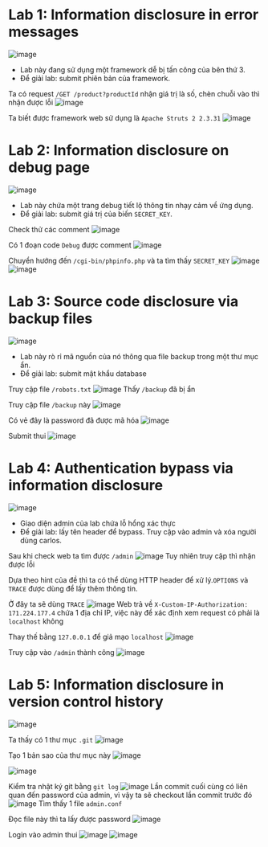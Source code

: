 # Lab 1: Information disclosure in error messages
![image](https://hackmd.io/_uploads/rkvPB6o7p.png)
- Lab này đang sử dụng một framework dễ bị tấn công của bên thứ 3.
- Để giải lab: submit phiên bản của framework.

Ta có request `/GET /product?productId` nhận giá trị là số, chèn chuỗi vào thì nhận được lỗi
![image](https://hackmd.io/_uploads/HylNB_psQa.png)

Ta biết được framework web sử dụng là `Apache Struts 2 2.3.31`
![image](https://hackmd.io/_uploads/H1dHOTi76.png)

# Lab 2: Information disclosure on debug page
![image](https://hackmd.io/_uploads/HJxVFpsmT.png)
- Lab này chứa một trang debug tiết lộ thông tin nhạy cảm về ứng dụng. 
- Để giải lab: submit giá trị của biến `SECRET_KEY`.

Check thử các comment
![image](https://hackmd.io/_uploads/r1XSoToQp.png)

Có 1 đoạn code `Debug` được comment
![image](https://hackmd.io/_uploads/Sk9dhps76.png)

Chuyển hướng đến `/cgi-bin/phpinfo.php` và ta tìm thấy `SECRET_KEY`
![image](https://hackmd.io/_uploads/HkKlaTjQ6.png)
![image](https://hackmd.io/_uploads/BykB66jQT.png)

# Lab 3: Source code disclosure via backup files
![image](https://hackmd.io/_uploads/BkVOaTjXp.png)
- Lab này rò rỉ mã nguồn của nó thông qua file backup trong một thư mục ẩn. 
- Để giải lab: submit mật khẩu database

Truy cập file `/robots.txt`
![image](https://hackmd.io/_uploads/rJJd7As76.png)
Thấy `/backup` đã bị ẩn

Truy cập file `/backup` này
![image](https://hackmd.io/_uploads/BJ8iXAsm6.png)

Có vẻ đây là password đã được mã hóa
![image](https://hackmd.io/_uploads/ry5RQ0iQT.png)

Submit thui
![image](https://hackmd.io/_uploads/rkXGVComa.png)

# Lab 4: Authentication bypass via information disclosure
![image](https://hackmd.io/_uploads/rJQL40jma.png)
- Giao diện admin của lab chứa lỗ hổng xác thực
- Để giải lab: lấy tên header để bypass. Truy cập vào admin và xóa người dùng carlos.

Sau khi check web ta tìm được `/admin`
![image](https://hackmd.io/_uploads/H1YaDCs7a.png)
Tuy nhiên truy cập thì nhận được lỗi

Dựa theo hint của đề thì ta có thể dùng HTTP header để xử lý.`OPTIONS` và `TRACE` được dùng để lấy thêm thông tin.

Ở đây ta sẽ dùng `TRACE`
![image](https://hackmd.io/_uploads/BJlrsO0jX6.png)
Web trả về `X-Custom-IP-Authorization: 171.224.177.4` chứa 1 địa chỉ IP, việc này để xác định xem request có phải là `localhost` không

Thay thế bằng `127.0.0.1` để giả mạo `localhost`
![image](https://hackmd.io/_uploads/ByuL90jXa.png)

Truy cập vào `/admin` thành công
![image](https://hackmd.io/_uploads/BJcj5CoQp.png)

# Lab 5: Information disclosure in version control history
![image](https://hackmd.io/_uploads/S13bjAsQT.png)

Ta thấy có 1 thư mục `.git`
![image](https://hackmd.io/_uploads/ryYG1kn76.png)

Tạo 1 bản sao của thư mục này
![image](https://hackmd.io/_uploads/B1i-XkhX6.png)

![image](https://hackmd.io/_uploads/Skftmknmp.png)

Kiểm tra nhật ký git bằng `git log`
![image](https://hackmd.io/_uploads/B1T6XJnXT.png)
Lần commit cuối cùng có liên quan đến password của admin, vì vậy ta sẽ checkout lần commit trước đó
![image](https://hackmd.io/_uploads/S1YcHk2X6.png)
Tìm thấy 1 file `admin.conf`

Đọc file này thì ta lấy được password
![image](https://hackmd.io/_uploads/rkP0BJ3Xp.png)

Login vào admin thui
![image](https://hackmd.io/_uploads/SkfQLyhQ6.png)
![image](https://hackmd.io/_uploads/SkpmUJ3QT.png)




